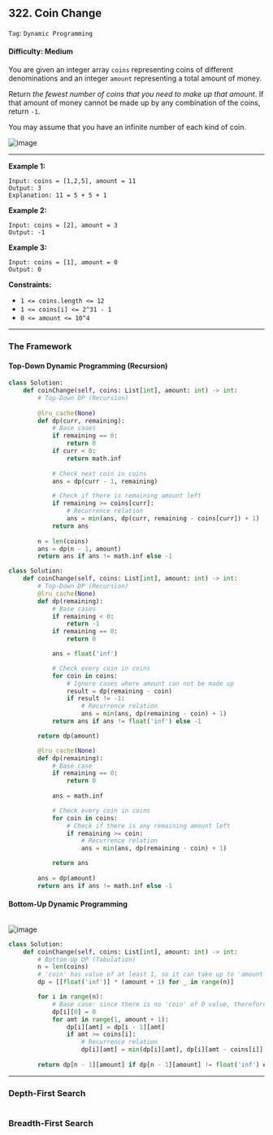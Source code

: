 ## 322. Coin Change

```Tag```: ```Dynamic Programming```

#### Difficulty: Medium

You are given an integer array ```coins``` representing coins of different denominations and an integer ```amount``` representing a total amount of money.

Return _the fewest number of coins that you need to make up that amount_. If that amount of money cannot be made up by any combination of the coins, return ```-1```.

You may assume that you have an infinite number of each kind of coin.

![image](https://user-images.githubusercontent.com/35042430/219496083-ecd8bd2a-d754-42ba-975e-fb06820b9d4c.png)

---

__Example 1:__
```
Input: coins = [1,2,5], amount = 11
Output: 3
Explanation: 11 = 5 + 5 + 1
```

__Example 2:__
```
Input: coins = [2], amount = 3
Output: -1
```

__Example 3:__
```
Input: coins = [1], amount = 0
Output: 0
```

__Constraints:__

- ```1 <= coins.length <= 12```
- ```1 <= coins[i] <= 2^31 - 1```
- ```0 <= amount <= 10^4```

---

### The Framework

#### Top-Down Dynamic Programming (Recursion)

```Python
class Solution:
    def coinChange(self, coins: List[int], amount: int) -> int:
        # Top-Down DP (Recursion)
        
        @lru_cache(None)
        def dp(curr, remaining):
            # Base cases
            if remaining == 0:
                return 0
            if curr < 0:
                return math.inf
            
            # Check next coin in coins
            ans = dp(curr - 1, remaining)

            # Check if there is remaining amount left
            if remaining >= coins[curr]:
                # Recurrence relation
                ans = min(ans, dp(curr, remaining - coins[curr]) + 1)
            return ans 
            
        n = len(coins)
        ans = dp(n - 1, amount)
        return ans if ans != math.inf else -1
```

```Python
class Solution:
    def coinChange(self, coins: List[int], amount: int) -> int:
        # Top-Down DP (Recursion)
        @lru_cache(None)
        def dp(remaining):
            # Base cases
            if remaining < 0:
                return -1
            if remaining == 0:
                return 0

            ans = float('inf')

            # Check every coin in coins
            for coin in coins:
                # Ignore cases where amount can not be made up
                result = dp(remaining - coin)
                if result != -1:
                    # Recurrence relation
                    ans = min(ans, dp(remaining - coin) + 1)
            return ans if ans != float('inf') else -1

        return dp(amount)
```

```Python
        @lru_cache(None)
        def dp(remaining):
            # Base case
            if remaining == 0:
                return 0
            
            ans = math.inf

            # Check every coin in coins
            for coin in coins:
                # Check if there is any remaining amount left
                if remaining >= coin:
                    # Recurrence relation
                    ans = min(ans, dp(remaining - coin) + 1)

            return ans
        
        ans = dp(amount)
        return ans if ans != math.inf else -1
```

#### Bottom-Up Dynamic Programming

```Python

```

![image](https://user-images.githubusercontent.com/35042430/219751308-2390dc0c-86bb-4d90-b672-758df2892625.png)

```Python
class Solution:
    def coinChange(self, coins: List[int], amount: int) -> int:
        # Bottom-Up DP (Tabulation) 
        n = len(coins)
        # 'coin' has value of at least 1, so it can take up to 'amount' times to make up 'amount'
        dp = [[float('inf')] * (amount + 1) for _ in range(n)]

        for i in range(n):
            # Base case: since there is no 'coin' of 0 value, therefore 'dp[i][0] = 0' in case 'amount' = 0
            dp[i][0] = 0
            for amt in range(1, amount + 1):
                dp[i][amt] = dp[i - 1][amt]
                if amt >= coins[i]:
                    # Recurrence relation
                    dp[i][amt] = min(dp[i][amt], dp[i][amt - coins[i]] + 1)
        
        return dp[n - 1][amount] if dp[n - 1][amount] != float('inf') else -1
```

---

### Depth-First Search

```Python

```

### Breadth-First Search

```Python

```
